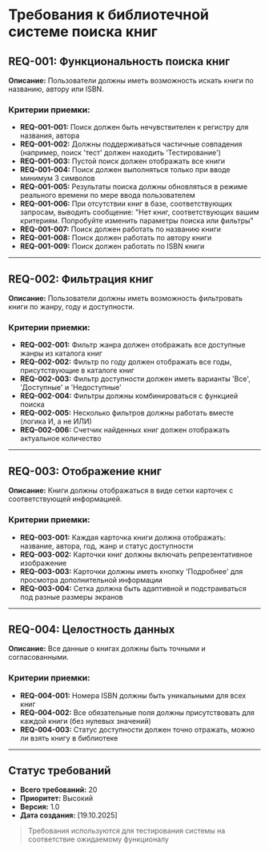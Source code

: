 # Требования к библиотечной системе поиска книг

## REQ-001: Функциональность поиска книг

**Описание:** Пользователи должны иметь возможность искать книги по названию, автору или ISBN.

### Критерии приемки:

- **REQ-001-001:** Поиск должен быть нечувствителен к регистру для названия, автора
- **REQ-001-002:** Должны поддерживаться частичные совпадения (например, поиск 'тест' должен находить 'Тестирование')
- **REQ-001-003:** Пустой поиск должен отображать все книги
- **REQ-001-004:** Поиск должен выполняться только при вводе минимум 3 символов
- **REQ-001-005:** Результаты поиска должны обновляться в режиме реального времени по мере ввода пользователем
- **REQ-001-006:** При отсутствии книг в базе, соответствующих запросам, выводить сообщение: "Нет книг, соответствующих вашим критериям. Попробуйте изменить параметры поиска или фильтры"
- **REQ-001-007:** Поиск должен работать по названию книги
- **REQ-001-008:** Поиск должен работать по автору книги
- **REQ-001-009:** Поиск должен работать по ISBN книги

---

## REQ-002: Фильтрация книг

**Описание:** Пользователи должны иметь возможность фильтровать книги по жанру, году и доступности.

### Критерии приемки:

- **REQ-002-001:** Фильтр жанра должен отображать все доступные жанры из каталога книг
- **REQ-002-002:** Фильтр по году должен отображать все годы, присутствующие в каталоге книг
- **REQ-002-003:** Фильтр доступности должен иметь варианты 'Все', 'Доступные' и 'Недоступные'
- **REQ-002-004:** Фильтры должны комбинироваться с функцией поиска
- **REQ-002-005:** Несколько фильтров должны работать вместе (логика И, а не ИЛИ)
- **REQ-002-006:** Счетчик найденных книг должен отображать актуальное количество

---

## REQ-003: Отображение книг

**Описание:** Книги должны отображаться в виде сетки карточек с соответствующей информацией.

### Критерии приемки:

- **REQ-003-001:** Каждая карточка книги должна отображать: название, автора, год, жанр и статус доступности
- **REQ-003-002:** Карточки книг должны включать репрезентативное изображение
- **REQ-003-003:** Карточки должны иметь кнопку 'Подробнее' для просмотра дополнительной информации
- **REQ-003-004:** Сетка должна быть адаптивной и подстраиваться под разные размеры экранов

---

## REQ-004: Целостность данных

**Описание:** Все данные о книгах должны быть точными и согласованными.

### Критерии приемки:

- **REQ-004-001:** Номера ISBN должны быть уникальными для всех книг
- **REQ-004-002:** Все обязательные поля должны присутствовать для каждой книги (без нулевых значений)
- **REQ-004-003:** Статус доступности должен точно отражать, можно ли взять книгу в библиотеке

---

## Статус требований

- **Всего требований:** 20
- **Приоритет:** Высокий
- **Версия:** 1.0
- **Дата создания:** [19.10.2025]

> Требования используются для тестирования системы на соответствие ожидаемому функционалу
